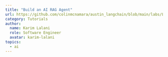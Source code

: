 ```yaml
---
title: "Build an AI RAG Agent"
url: https://github.com/colinmcnamara/austin_langchain/blob/main/labs/LangChain_104/104-langgraph-rag-agent.ipynb
category: Tutorials
author:
  name: Karim Lalani
  role: Software Engineer
  avatar: karim-lalani
topics:
  - ai
---
```


